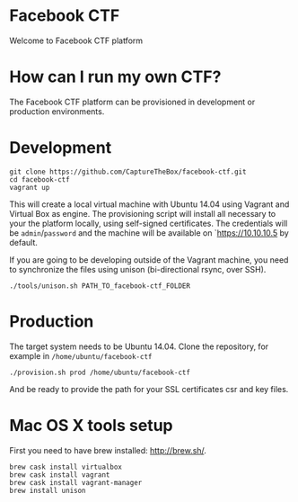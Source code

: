 # Facebook CTF

Welcome to Facebook CTF platform

# How can I run my own CTF?

The Facebook CTF platform can be provisioned in development or production environments.

# Development

```
git clone https://github.com/CaptureTheBox/facebook-ctf.git
cd facebook-ctf
vagrant up
```

This will create a local virtual machine with Ubuntu 14.04 using Vagrant and Virtual Box as engine.
The provisioning script will install all necessary to your the platform locally, using self-signed certificates.
The credentials will be `admin`/`password` and the machine will be available on `https://10.10.10.5 by default.

If you are going to be developing outside of the Vagrant machine, you need to synchronize the files using unison (bi-directional rsync, over SSH).

```
./tools/unison.sh PATH_TO_facebook-ctf_FOLDER
```

# Production

The target system needs to be Ubuntu 14.04. Clone the repository, for example in `/home/ubuntu/facebook-ctf`

`./provision.sh prod /home/ubuntu/facebook-ctf`

And be ready to provide the path for your SSL certificates csr and key files.

# Mac OS X tools setup

First you need to have brew installed: http://brew.sh/.

```
brew cask install virtualbox
brew cask install vagrant
brew cask install vagrant-manager
brew install unison

```
